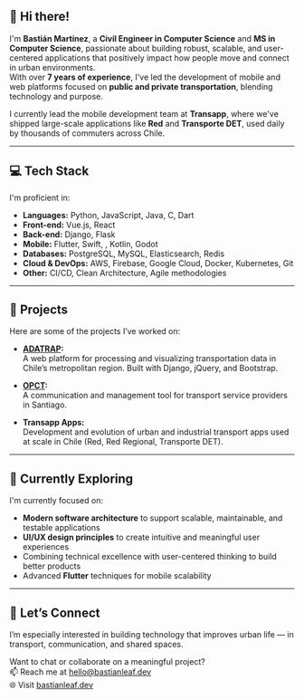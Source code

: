 ## 👋 Hi there!

I'm **Bastián Martínez**, a **Civil Engineer in Computer Science** and **MS in Computer Science**, passionate about building robust, scalable, and user-centered applications that positively impact how people move and connect in urban environments.  
With over **7 years of experience**, I've led the development of mobile and web platforms focused on **public and private transportation**, blending technology and purpose.

I currently lead the mobile development team at **Transapp**, where we've shipped large-scale applications like **Red** and **Transporte DET**, used daily by thousands of commuters across Chile.

---

## 💻 Tech Stack

I'm proficient in:

- **Languages:** Python, JavaScript, Java, C, Dart
- **Front-end:** Vue.js, React  
- **Back-end:** Django, Flask  
- **Mobile:** Flutter, Swift, , Kotlin, Godot  
- **Databases:** PostgreSQL, MySQL, Elasticsearch, Redis  
- **Cloud & DevOps:** AWS, Firebase, Google Cloud, Docker, Kubernetes, Git  
- **Other:** CI/CD, Clean Architecture, Agile methodologies

---

## 🚀 Projects

Here are some of the projects I’ve worked on:

- **[ADATRAP](https://github.com/SmartcitySantiagoChile/fondefVizServer):**  
  A web platform for processing and visualizing transportation data in Chile’s metropolitan region. Built with Django, jQuery, and Bootstrap.

- **[OPCT](https://github.com/SmartcitySantiagoChile/opct-frontend):**  
  A communication and management tool for transport service providers in Santiago.

- **Transapp Apps:**  
  Development and evolution of urban and industrial transport apps used at scale in Chile (Red, Red Regional, Transporte DET).

---

## 🌱 Currently Exploring

I'm currently focused on:

- **Modern software architecture** to support scalable, maintainable, and testable applications  
- **UI/UX design principles** to create intuitive and meaningful user experiences  
- Combining technical excellence with user-centered thinking to build better products
- Advanced **Flutter** techniques for mobile scalability

---

## 🤝 Let’s Connect

I’m especially interested in building technology that improves urban life — in transport, communication, and shared spaces.

Want to chat or collaborate on a meaningful project?  
📫 Reach me at [hello@bastianleaf.dev](mailto:hello@bastianleaf.dev)  
🌐 Visit [bastianleaf.dev](https://bastianleaf.dev)
